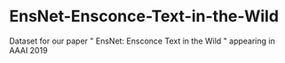 # EnsNet-Ensconce-Text-in-the-Wild
Dataset  for our paper " EnsNet: Ensconce Text in the Wild " appearing in AAAI 2019
